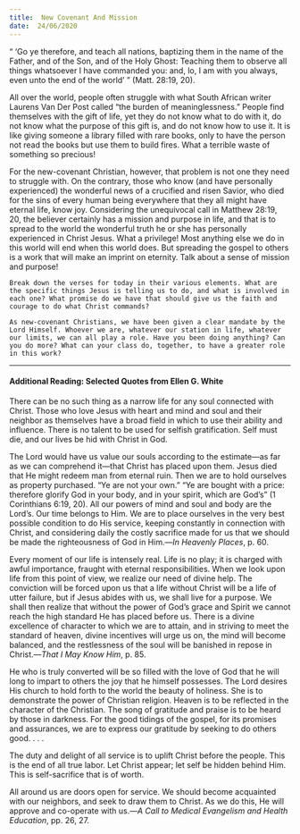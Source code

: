 ```yaml
---
title:  New Covenant And Mission
date:  24/06/2020
---
```


“ ‘Go ye therefore, and teach all nations, baptizing them in the name of the Father, and of the Son, and of the Holy Ghost: Teaching them to observe all things whatsoever I have commanded you: and, lo, I am with you always, even unto the end of the world’ ” (Matt. 28:19, 20).

All over the world, people often struggle with what South African writer Laurens Van Der Post called “the burden of meaninglessness.” People find themselves with the gift of life, yet they do not know what to do with it, do not know what the purpose of this gift is, and do not know how to use it. It is like giving someone a library filled with rare books, only to have the person not read the books but use them to build fires. What a terrible waste of something so precious!

For the new-covenant Christian, however, that problem is not one they need to struggle with. On the contrary, those who know (and have personally experienced) the wonderful news of a crucified and risen Savior, who died for the sins of every human being everywhere that they all might have eternal life, know joy. Considering the unequivocal call in Matthew 28:19, 20, the believer certainly has a mission and purpose in life, and that is to spread to the world the wonderful truth he or she has personally experienced in Christ Jesus. What a privilege! Most anything else we do in this world will end when this world does. But spreading the gospel to others is a work that will make an imprint on eternity. Talk about a sense of mission and purpose!

`Break down the verses for today in their various elements. What are the specific things Jesus is telling us to do, and what is involved in each one? What promise do we have that should give us the faith and courage to do what Christ commands?`

`As new-covenant Christians, we have been given a clear mandate by the Lord Himself. Whoever we are, whatever our station in life, whatever our limits, we can all play a role. Have you been doing anything? Can you do more? What can your class do, together, to have a greater role in this work?`

---

#### Additional Reading: Selected Quotes from Ellen G. White

There can be no such thing as a narrow life for any soul connected with Christ. Those who love Jesus with heart and mind and soul and their neighbor as themselves have a broad field in which to use their ability and influence. There is no talent to be used for selfish gratification. Self must die, and our lives be hid with Christ in God.

The Lord would have us value our souls according to the estimate—as far as we can comprehend it—that Christ has placed upon them. Jesus died that He might redeem man from eternal ruin. Then we are to hold ourselves as property purchased. “Ye are not your own.” “Ye are bought with a price: therefore glorify God in your body, and in your spirit, which are God’s” (1 Corinthians 6:19, 20). All our powers of mind and soul and body are the Lord’s. Our time belongs to Him. We are to place ourselves in the very best possible condition to do His service, keeping constantly in connection with Christ, and considering daily the costly sacrifice made for us that we should be made the righteousness of God in Him.—_In Heavenly Places_, p. 60.

Every moment of our life is intensely real. Life is no play; it is charged with awful importance, fraught with eternal responsibilities. When we look upon life from this point of view, we realize our need of divine help. The conviction will be forced upon us that a life without Christ will be a life of utter failure, but if Jesus abides with us, we shall live for a purpose. We shall then realize that without the power of God’s grace and Spirit we cannot reach the high standard He has placed before us. There is a divine excellence of character to which we are to attain, and in striving to meet the standard of heaven, divine incentives will urge us on, the mind will become balanced, and the restlessness of the soul will be banished in repose in Christ.—_That I May Know Him_, p. 85.

He who is truly converted will be so filled with the love of God that he will long to impart to others the joy that he himself possesses. The Lord desires His church to hold forth to the world the beauty of holiness. She is to demonstrate the power of Christian religion. Heaven is to be reflected in the character of the Christian. The song of gratitude and praise is to be heard by those in darkness. For the good tidings of the gospel, for its promises and assurances, we are to express our gratitude by seeking to do others good. . . .

The duty and delight of all service is to uplift Christ before the people. This is the end of all true labor. Let Christ appear; let self be hidden behind Him. This is self-sacrifice that is of worth.

All around us are doors open for service. We should become acquainted with our neighbors, and seek to draw them to Christ. As we do this, He will approve and co-operate with us.—_A Call to Medical Evangelism and Health Education_, pp. 26, 27.